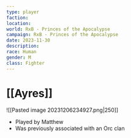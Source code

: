 ```yaml
---
type: player
faction: 
location: 
world: RxB - Princes of the Apocalypse
campaign: RxB - Princes of the Apocalypse
date: 2023-11-30
description: 
race: Human
gender: M
class: Fighter
---
```

# [[Ayres]]

![[Pasted image 20231206234927.png|250]]
- Played by Matthew
- Was previously associated with an Orc clan

